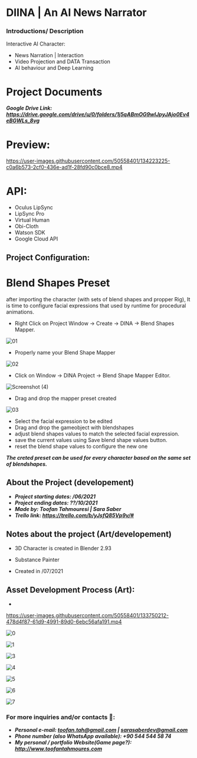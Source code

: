 # DIINA  | An AI News Narrator

### Introductions/ Description
Interactive AI Character:
- News Narration | Interaction
- Video Projection and DATA Transaction
- AI behaviour and Deep Learning
# Project Documents
***Google Drive Link: https://drive.google.com/drive/u/0/folders/1j5qABmOG9wIJpyJAjo0Ev4eBGWLs_8vg***


# Preview:


https://user-images.githubusercontent.com/50558401/134223225-c0a6b573-2cf0-436e-ad1f-28fd90c0bce8.mp4


# API:
- Oculus LipSync
- LipSync Pro
- Virtual Human
- Obi-Cloth
- Watson SDK
- Google Cloud API 

## Project Configuration:

# Blend Shapes Preset

after importing the character (with sets of blend shapes and propper Rig), It is time to configure facial expressions that used by runtime for procedural animations.

- Right Click on Project Window -> Create -> DINA -> Blend Shapes Mapper.

 ![01](https://user-images.githubusercontent.com/50558401/133633689-d97ee221-2556-45b6-bb7f-556b655b76c6.JPG)
 
 - Properly name your Blend Shape Mapper
 
 ![02](https://user-images.githubusercontent.com/50558401/133634161-4561573a-4ca5-443e-9c16-6e74b13a57f4.JPG)
 
- Click on Window -> DINA Project -> Blend Shape Mapper Editor.

![Screenshot (4)](https://user-images.githubusercontent.com/50558401/133634374-d82cb1ec-7e8b-4bd0-b4bf-2343396f97c4.png)

- Drag and drop the mapper preset created

![03](https://user-images.githubusercontent.com/50558401/133635133-2423f788-9319-4106-b6ba-d584713a293e.JPG)


- Select the facial expression to be edited
- Drag and drop the gameobject with blendshapes
- adjust blend shapes values to match the selected facial expression.
- save the current values using Save blend shape values button.
- reset the blend shape values to configure the new one

***The creted preset can be used for every character based on the same set of blendshapes.***







## About the Project (developement)
- ***Project starting dates: /06/2021***
- ***Project ending dates: ??/10/2021***
- ***Made by: Toofan Tahmouresi | Sara Saber***
- ***Trello link: https://trello.com/b/yJsfQ85Vp9v/#***

## Notes about the project (Art/developement)
- 3D Character is created in Blender 2.93 
- Substance Painter

- Created in /07/2021
## Asset Development Process (Art):
-



https://user-images.githubusercontent.com/50558401/133750212-478d4f87-61d9-4991-89d0-6ebc56afa191.mp4



![0](https://user-images.githubusercontent.com/50558401/133749937-e904fe6e-68cc-4121-ba9c-2e957f65675d.JPG)


![1](https://user-images.githubusercontent.com/50558401/133749961-ef41a484-fd4b-40b8-b13f-d2d26396e0d1.JPG)


![3](https://user-images.githubusercontent.com/50558401/133749979-8626f4a5-316a-4539-af51-c8bafabb1021.JPG)


![4](https://user-images.githubusercontent.com/50558401/133750002-ae32fbd2-317b-48f1-aee1-737c50cf57ef.JPG)


![5](https://user-images.githubusercontent.com/50558401/133750037-13db7c83-b732-4e9d-b4d8-5d48b7994d5f.JPG)


![6](https://user-images.githubusercontent.com/50558401/133750053-62b2b5f7-e932-4d65-a18f-fa0fecca72c5.JPG)


![7](https://user-images.githubusercontent.com/50558401/133750073-5c1d3261-70e4-4049-9bbc-bc79fd585934.JPG)






### For more inquiries and/or contacts  🔽: 
 - ***Personal e-mail: toofan.tah@gmail.com | sarasaberdev@gmail.com***
 - ***Phone number (also WhatsApp available): +90 544 544 58 74***
 - ***My personal / portfolio Website(Game page?): http://www.toofantahmoures.com***
